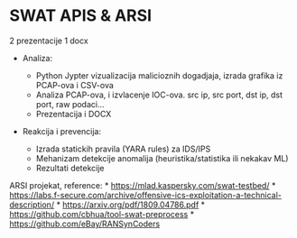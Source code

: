 # SWAT APIS & ARSI

2 prezentacije
1 docx

* Analiza:
    * Python Jypter vizualizacija malicioznih dogadjaja, izrada grafika iz PCAP-ova i CSV-ova
    * Analiza PCAP-ova, i izvlacenje IOC-ova. src ip, src port, dst ip, dst port, raw podaci...
    * Prezentacija i DOCX

* Reakcija i prevencija:
    * Izrada statickih pravila (YARA rules) za IDS/IPS
    * Mehanizam detekcije anomalija (heuristika/statistika ili nekakav ML)
    * Rezultati detekcije


ARSI projekat, reference:
    * https://mlad.kaspersky.com/swat-testbed/
    * https://labs.f-secure.com/archive/offensive-ics-exploitation-a-technical-description/
    * https://arxiv.org/pdf/1809.04786.pdf
    * https://github.com/cbhua/tool-swat-preprocess
    * https://github.com/eBay/RANSynCoders


